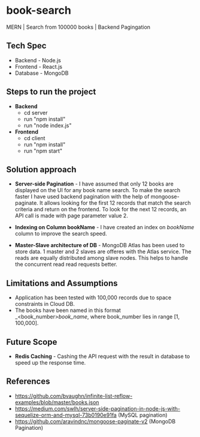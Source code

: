 # book-search
MERN | Search from 100000 books | Backend Pagingation

## Tech Spec
- Backend - Node.js
- Frontend - React.js
- Database - MongoDB

## Steps to run the project
- **Backend**
  - cd server
  - run "npm install"
  - run "node index.js"
- **Frontend**
  - cd client
  - run "npm install"
  - run "npm start"

## Solution approach
- **Server-side Pagination** - I have assumed that only 12 books are displayed on the UI for any book name search. To make the search faster I have used backend pagination with the help of mongoose-paginate. It allows looking for the first 12 records that match the search criteria and return on the frontend. To look for the next 12 records, an API call is made with page parameter value 2.

- **Indexing on Column bookName** - I have created an index on _bookName_ column to improve the search speed.

- **Master-Slave architecture of DB** - MongoDB Atlas has been used to store data. 1 master and 2 slaves are offeres with the Atlas service. The reads are equally distributed among slave nodes. This helps to handle the concurrent read read requests better.

## Limitations and Assumptions
- Application has been tested with 100,000 records due to space constraints in Cloud DB.
- The books have been named in this format _<book_number>_book_name_, where book_number lies in range [1, 100,000].

## Future Scope
- **Redis Caching** -  Cashing the API request with the result in database to speed up the response time.

## References
- https://github.com/bvaughn/infinite-list-reflow-examples/blob/master/books.json
- https://medium.com/swlh/server-side-pagination-in-node-js-with-sequelize-orm-and-mysql-73b0190e91fa (MySQL pagination)
- https://github.com/aravindnc/mongoose-paginate-v2  (MongoDB Pagination)
